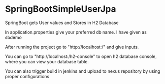 # SpringBootSimpleUserJpa
SpringBoot gets User values and Stores in H2 Database

In application.properties give your preferred db name. I have given as sbdemo

After running the project go to "http://localhost:<yourportnumber>/" and give inputs.

You can go to "http://localhost:<yourportnumber>/h2-console" to open h2 database console, where you can view your database table.
  
You can also trigger build  in jenkins and upload to nexus repository by using proper configurations
